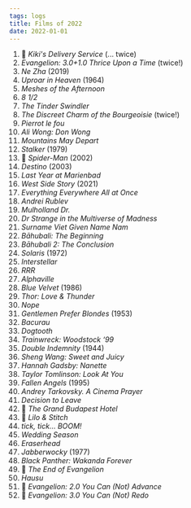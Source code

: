 ```yaml
---
tags: logs
title: Films of 2022
date: 2022-01-01
---
```


1. 🔁 *Kiki's Delivery Service* (... twice)
2. *Evangelion: 3.0+1.0 Thrice Upon a Time* (twice!)
3. *Ne Zha* (2019)
4. *Uproar in Heaven* (1964)
5. *Meshes of the Afternoon*
6. *8 1/2*
7. *The Tinder Swindler*
8. *The Discreet Charm of the Bourgeoisie* (twice!)
9. *Pierrot le fou*
10. *Ali Wong: Don Wong*
11. *Mountains May Depart*
12. *Stalker* (1979)
13. 🔁 *Spider-Man* (2002)
14. *Destino* (2003)
15. *Last Year at Marienbad*
16. *West Side Story* (2021)
17. *Everything Everywhere All at Once*
18. *Andrei Rublev*
19. *Mulholland Dr.*
20. *Dr Strange in the Multiverse of Madness*
21. *Surname Viet Given Name Nam*
22. *Bāhubali: The Beginning*
23. *Bāhubali 2: The Conclusion*
24. *Solaris* (1972)
25. *Interstellar*
26. *RRR*
27. *Alphaville*
28. *Blue Velvet* (1986)
29. *Thor: Love & Thunder*
30. *Nope*
31. *Gentlemen Prefer Blondes* (1953)
32. *Bacurau*
33. *Dogtooth*
34. *Trainwreck: Woodstock ‘99*
35. *Double Indemnity* (1944)
36. *Sheng Wang: Sweet and Juicy*
37. *Hannah Gadsby: Nanette*
38. *Taylor Tomlinson: Look At You*
39. *Fallen Angels* (1995)
40. *Andrey Tarkovsky. A Cinema Prayer*
41. *Decision to Leave*
42. 🔁 *The Grand Budapest Hotel*
43. 🔁 *Lilo & Stitch*
44. *tick, tick… BOOM!*
45. *Wedding Season*
46. *Eraserhead*
47. *Jabberwocky* (1977)
48. *Black Panther: Wakanda Forever*
49. 🔁 *The End of Evangelion*
50. *Hausu*
51. 🔁 *Evangelion: 2.0 You Can (Not) Advance*
52. 🔁 *Evangelion: 3.0 You Can (Not) Redo*
